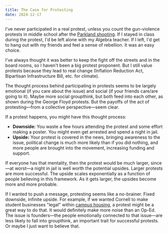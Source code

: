 ```yaml
---
title: The Case for Protesting
date: 2024-12-17
---
```

I've never participated in a real protest, unless you count the gun-violence protests in middle school after the [Parkland shooting](https://en.wikipedia.org/wiki/Parkland_high_school_shooting). If I stayed in class during the protest, I'd be left alone with my Algebra teacher. If I left, I'd get to hang out with my friends and feel a sense of rebellion. It was an easy choice.

I've always thought it was better to keep the fight off the streets and in the board rooms, so I haven't been a big protest proponent. But I still value protests because they lead to real change (Inflation Reduction Act, Bipartisan Infrastructure Bill, etc. for climate). 

The thought process behind participating in protests seems to be largely emotional (if you care about the issue) and social (if your friends care/are going to it). Maybe more social groupthink, but both feed into each other, as shown during the George Floyd protests. But the payoffs of the act of protesting—from a collective perspective—seem clear.

If a protest happens, you might have this thought process:
- **Downside:** You waste a few hours attending the protest and some effort making a poster. You might even get arrested and spend a night in jail.
- **Upside:** Your protest is covered in the news, bringing awareness to the issue, political change is much more likely than if you did nothing, and more people are brought into the movement, increasing funding and support. 

If everyone has that mentality, then the protest would be much larger, since—at worst—a night in jail is well worth the potential upsides. Larger protests are more successful. The upside scales exponentially as a function of people believing in this framework. As it gets larger, the upsides become more and more probable.

If I wanted to push a message, protesting seems like a no-brainer. Fixed downside, infinite upside. For example, if we wanted Cornell to make student businesses "legal" within [campus housing](https://scl.cornell.edu/residential-life/housing/housing-details/rates-amenities-licenses/12-month-undergraduate-housing-license-2024-2025), a protest might be a great way to do that. It would definitely make more noise than an Op-Ed. The issue is founders—the people emotionally connected to that issue—are less likely to fall into groupthink, an important trait for successful protests. Or maybe I just want to believe that.